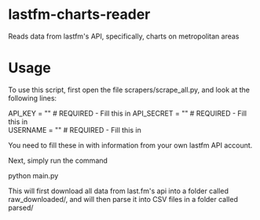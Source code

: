 lastfm-charts-reader
====================

Reads data from lastfm&#39;s API, specifically, charts on metropolitan areas


Usage
====================
To use this script, first open the file scrapers/scrape_all.py,
and look at the following lines:

API_KEY = ""     # REQUIRED - Fill this in
API_SECRET = ""  # REQUIRED - Fill this in  
USERNAME = ""    # REQUIRED - Fill this in

You need to fill these in with information from your own lastfm API account.


Next, simply run the command

  python main.py

This will first download all data from last.fm's api into a folder called
raw_downloaded/, and will then parse it into CSV files in a folder called
parsed/
